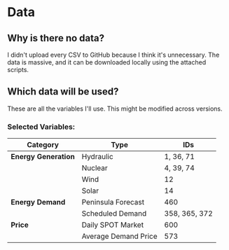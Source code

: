 # Data

## Why is there no data?
I didn't upload every CSV to GitHub because I think it's unnecessary. The data is massive, and it can be downloaded locally using the attached scripts.

## Which data will be used?
These are all the variables I'll use. This might be modified across versions.

### Selected Variables:

| Category          | Type                  | IDs                |
|------------------|----------------------|--------------------|
| **Energy Generation** | Hydraulic             | 1, 36, 71          |
|                  | Nuclear               | 4, 39, 74          |
|                  | Wind                  | 12                 |
|                  | Solar                 | 14                 |
| **Energy Demand** | Peninsula Forecast    | 460                |
|                  | Scheduled Demand      | 358, 365, 372      |
| **Price**        | Daily SPOT Market     | 600                |
|                  | Average Demand Price  | 573                |
